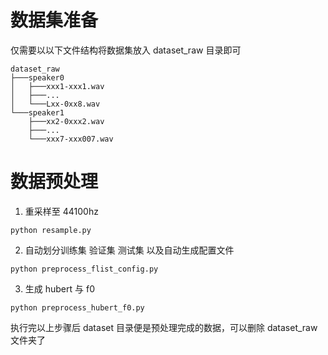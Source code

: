 # 数据集准备
仅需要以以下文件结构将数据集放入 dataset_raw 目录即可
```shell
dataset_raw
├───speaker0
│   ├───xxx1-xxx1.wav
│   ├───...
│   └───Lxx-0xx8.wav
└───speaker1
    ├───xx2-0xxx2.wav
    ├───...
    └───xxx7-xxx007.wav
```

# 数据预处理
1. 重采样至 44100hz

```shell
python resample.py
```
2. 自动划分训练集 验证集 测试集 以及自动生成配置文件
```shell
python preprocess_flist_config.py
```
3. 生成 hubert 与 f0
```shell
python preprocess_hubert_f0.py
```
执行完以上步骤后 dataset 目录便是预处理完成的数据，可以删除 dataset_raw 文件夹了
